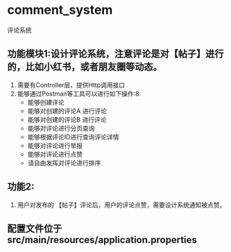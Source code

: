 # comment_system
 评论系统

## 功能模块1:设计评论系统，注意评论是对【帖子】进行的，比如小红书，或者朋友圈等动态。
1. 需要有Controller层，提供Http调用接口
2. 能够通过Postman等工具可以进行如下操作:8:
   - 能够创建评论 
   - 能够对创建的评论A 进行评论
   - 能够对创建的评论B 进行评论
   - 能够对评论进行分页查询
   - 能够根据评论ID进行查询评论详情
   - 能够对评论进行举报
   - 能够对评论进行点赞
   - 请自由发挥对评论进行排序 
## 功能2:
1. 用户对发布的 【帖子】评论后，用户的评论点赞，需要设计系统通知被点赞。

## 配置文件位于src/main/resources/application.properties

